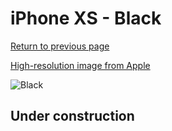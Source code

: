 # iPhone XS - Black

[Return to previous page](/iphone_x)

[High-resolution image from Apple](https://store.storeimages.cdn-apple.com/8756/as-images.apple.com/is/MRWM2?wid=4500&hei=4500&fmt=png)

<div style="width: 500px"><img src="/almost_uncompressed/MRWM2.webp" alt="Black"></div>

## Under construction
